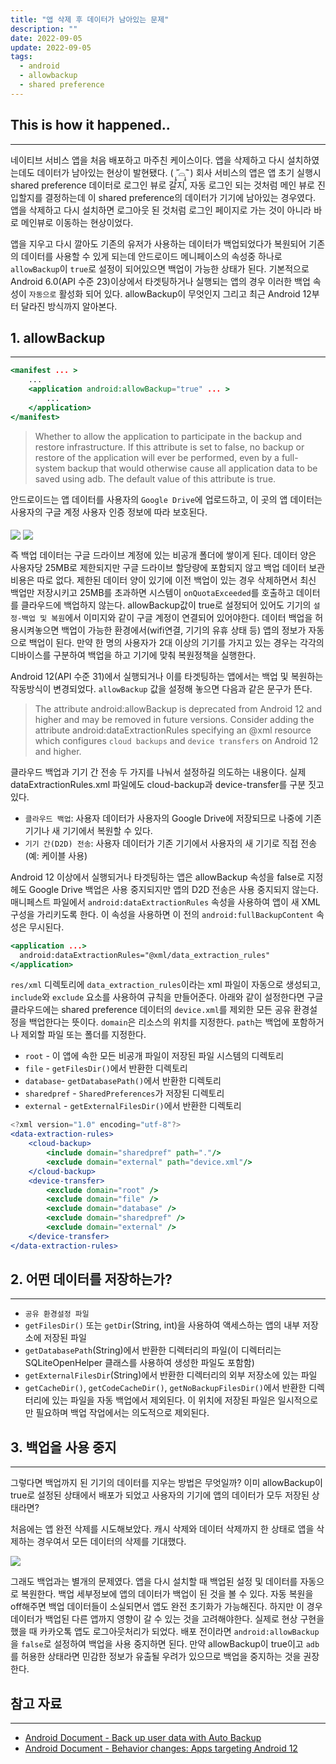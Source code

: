 ```yaml
---
title: "앱 삭제 후 데이터가 남아있는 문제"
description: ""
date: 2022-09-05
update: 2022-09-05
tags:
  - android
  - allowbackup
  - shared preference
---
```


## This is how it happened..

---

네이티브 서비스 앱을 처음 배포하고 마주친 케이스이다. 앱을 삭제하고 다시 설치하였는데도 데이터가 남아있는 현상이 발현됐다. ( ˃̣̣̥᷄⌓˂̣̣̥᷅ ) 회사 서비스의 앱은 앱 초기 실행시 shared preference 데이터로 로그인 뷰로 갈지, 자동 로그인 되는 것처럼 메인 뷰로 진입할지를 결정하는데 이 shared preference의 데이터가 기기에 남아있는 경우였다. 앱을 삭제하고 다시 설치하면 로그아웃 된 것처럼 로그인 페이지로 가는 것이 아니라 바로 메인뷰로 이동하는 현상이었다.

앱을 지우고 다시 깔아도 기존의 유저가 사용하는 데이터가 백업되었다가 복원되어 기존의 데이터를 사용할 수 있게 되는데 안드로이드 메니페이스의 속성중 하나로 `allowBackup`이 `true`로 설정이 되어있으면 백업이 가능한 상태가 된다. 기본적으로 Android 6.0(API 수준 23)이상에서 타겟팅하거나 실행되는 앱의 경우 이러한 백업 속성이 `자동으로` 활성화 되어 있다. allowBackup이 무엇인지 그리고 최근 Android 12부터 달라진 방식까지 알아본다.

## 1. allowBackup

---

```jsx
<manifest ... >
    ...
    <application android:allowBackup="true" ... >
        ...
    </application>
</manifest>
```

> Whether to allow the application to participate in the backup and restore infrastructure. If this attribute is set to false, no backup or restore of the application will ever be performed, even by a full-system backup that would otherwise cause all application data to be saved using adb. The default value of this attribute is true.

안드로이드는 앱 데이터를 사용자의 `Google Drive`에 업로드하고, 이 곳의 앱 데이터는 사용자의 구글 계정 사용자 인증 정보에 따라 보호된다.
<br>
<br>
<img src="images/allow_back_up_2.jpg" display="block" align="center"></span>
<img src="images/allow_back_up_3.jpg" align="center">

즉 백업 데이터는 구글 드라이브 계정에 있는 비공개 폴더에 쌓이게 된다. 데이터 양은 사용자당 25MB로 제한되지만 구글 드라이브 할당량에 포함되지 않고 백업 데이터 보관 비용은 따로 없다. 제한된 데이터 양이 있기에 이전 백업이 있는 경우 삭제하면서 최신 백업만 저장시키고 25MB를 초과하면 시스템이 `onQuotaExceeded`를 호출하고 데이터를 클라우드에 백업하지 않는다. allowBackup값이 true로 설정되어 있어도 기기의 `설정-백업 및 복원`에서 이미지와 같이 구글 계정이 연결되어 있어야한다. 데이터 백업을 허용시켜놓으면 백업이 가능한 환경에서(wifi연결, 기기의 유휴 상태 등) 앱의 정보가 자동으로 백업이 된다. 만약 한 명의 사용자가 2대 이상의 기기를 가지고 있는 경우는 각각의 디바이스를 구분하여 백업을 하고 기기에 맞춰 복원정책을 실행한다.

Android 12(API 수준 31)에서 실행되거나 이를 타겟팅하는 앱에서는 백업 및 복원하는 작동방식이 변경되었다. `allowBackup` 값을 설정해 놓으면 다음과 같은 문구가 뜬다.

> The attribute android:allowBackup is deprecated from Android 12 and higher and may be removed in future versions. Consider adding the attribute android:dataExtractionRules specifying an @xml resource which configures `cloud backups` and `device transfers` on Android 12 and higher.

클라우드 백업과 기기 간 전송 두 가지를 나눠서 설정하길 의도하는 내용이다. 실제 dataExtractionRules.xml 파일에도 cloud-backup과 device-transfer를 구분 짓고 있다.

- `클라우드 백업`: 사용자 데이터가 사용자의 Google Drive에 저장되므로 나중에 기존 기기나 새 기기에서 복원할 수 있다. <br>
- `기기 간(D2D) 전송`: 사용자 데이터가 기존 기기에서 사용자의 새 기기로 직접 전송(예: 케이블 사용)

Android 12 이상에서 실행되거나 타겟팅하는 앱은 allowBackup 속성을 false로 지정헤도 Google Drive 백업은 사용 중지되지만 앱의 D2D 전송은 사용 중지되지 않는다. 매니페스트 파일에서 `android:dataExtractionRules` 속성을 사용하여 앱이 새 XML 구성을 가리키도록 한다. 이 속성을 사용하면 이 전의 `android:fullBackupContent` 속성은 무시된다.

```jsx
<application ...>
  android:dataExtractionRules="@xml/data_extraction_rules"
</application>
```

`res/xml` 디렉토리에 `data_extraction_rules`이라는 xml 파일이 자동으로 생성되고, `include`와 `exclude` 요소를 사용하여 규칙을 만들어준다. 아래와 같이 설정한다면 구글 클라우드에는 shared preference 데이터의 `device.xml`를 제외한 모든 공유 환경설정을 백업한다는 뜻이다. `domain`은 리소스의 위치를 지정한다. `path`는 백업에 포함하거나 제외할 파일 또는 폴더를 지정한다.

- `root` - 이 앱에 속한 모든 비공개 파일이 저장된 파일 시스템의 디렉토리
- `file` - `getFilesDir()`에서 반환한 디렉토리
- `database`- `getDatabasePath()`에서 반환한 디렉토리
- `sharedpref` - `SharedPreferences`가 저장된 디렉토리
- `external` - `getExternalFilesDir()`에서 반환한 디렉토리

```jsx
<?xml version="1.0" encoding="utf-8"?>
<data-extraction-rules>
    <cloud-backup>
        <include domain="sharedpref" path="."/>
        <exclude domain="external" path="device.xml"/>
    </cloud-backup>
    <device-transfer>
        <exclude domain="root" />
        <exclude domain="file" />
        <exclude domain="database" />
        <exclude domain="sharedpref" />
        <exclude domain="external" />
    </device-transfer>
</data-extraction-rules>
```

## 2. 어떤 데이터를 저장하는가?

---

- `공유 환경설정 파일`
- `getFilesDir()` 또는 `getDir`(String, int)을 사용하여 액세스하는 앱의 내부 저장소에 저장된 파일
- `getDatabasePath`(String)에서 반환한 디렉터리의 파일(이 디렉터리는 SQLiteOpenHelper 클래스를 사용하여 생성한 파일도 포함함)
- `getExternalFilesDir`(String)에서 반환한 디렉터리의 외부 저장소에 있는 파일
- `getCacheDir()`, `getCodeCacheDir()`, `getNoBackupFilesDir()`에서 반환한 디렉터리에 있는 파일을 자동 백업에서 제외된다. 이 위치에 저장된 파일은 일시적으로만 필요하며 백업 작업에서는 의도적으로 제외된다.

## 3. 백업을 사용 중지

---

그렇다면
백업까지 된 기기의 데이터를 지우는 방법은 무엇일까? 이미 allowBackup이 true로 설정된 상태에서 배포가 되었고 사용자의 기기에 앱의 데이터가 모두 저장된 상태라면?

처음에는 앱 완전 삭제를 시도해보았다. 캐시 삭제와 데이터 삭제까지 한 상태로 앱을 삭제하는 경우여서 모든 데이터의 삭제를 기대했다.

<img src="images/allow_back_up_4.jpg" align="center">

그래도 백업과는 별개의 문제였다. 앱을 다시 설치할 때 백업된 설정 및 데이터를 자동으로 복원한다. 백업 세부정보에 앱의 데이터가 백업이 된 것을 볼 수 있다. 자동 복원을 off해주면 백업 데이터들이 소실되면서 앱도 완전 초기화가 가능해진다. 하지만 이 경우 데이터가 백업된 다른 앱까지 영향이 갈 수 있는 것을 고려해야한다. 실제로 현상 구현을 했을 때 카카오톡 앱도 로그아웃처리가 되었다. 배포 전이라면 `android:allowBackup`을 `false`로 설정하여 백업을 사용 중지하면 된다. 만약 allowBackup이 true이고 `adb`를 허용한 상태라면 민감한 정보가 유출될 우려가 있으므로 백업을 중지하는 것을 권장한다.

## 참고 자료

---

- <a href="hthttps://developer.android.com/guide/topics/data/autobackup">Android Document - Back up user data with Auto Backup </a>
- <a href="https://developer.android.com/about/versions/12/backup-restore">Android Document - Behavior changes: Apps targeting Android 12</a>
